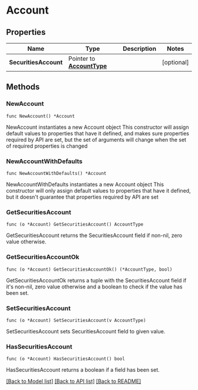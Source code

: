 # Account

## Properties

Name | Type | Description | Notes
------------ | ------------- | ------------- | -------------
**SecuritiesAccount** | Pointer to [**AccountType**](AccountType.md) |  | [optional] 

## Methods

### NewAccount

`func NewAccount() *Account`

NewAccount instantiates a new Account object
This constructor will assign default values to properties that have it defined,
and makes sure properties required by API are set, but the set of arguments
will change when the set of required properties is changed

### NewAccountWithDefaults

`func NewAccountWithDefaults() *Account`

NewAccountWithDefaults instantiates a new Account object
This constructor will only assign default values to properties that have it defined,
but it doesn't guarantee that properties required by API are set

### GetSecuritiesAccount

`func (o *Account) GetSecuritiesAccount() AccountType`

GetSecuritiesAccount returns the SecuritiesAccount field if non-nil, zero value otherwise.

### GetSecuritiesAccountOk

`func (o *Account) GetSecuritiesAccountOk() (*AccountType, bool)`

GetSecuritiesAccountOk returns a tuple with the SecuritiesAccount field if it's non-nil, zero value otherwise
and a boolean to check if the value has been set.

### SetSecuritiesAccount

`func (o *Account) SetSecuritiesAccount(v AccountType)`

SetSecuritiesAccount sets SecuritiesAccount field to given value.

### HasSecuritiesAccount

`func (o *Account) HasSecuritiesAccount() bool`

HasSecuritiesAccount returns a boolean if a field has been set.


[[Back to Model list]](../README.md#documentation-for-models) [[Back to API list]](../README.md#documentation-for-api-endpoints) [[Back to README]](../README.md)


